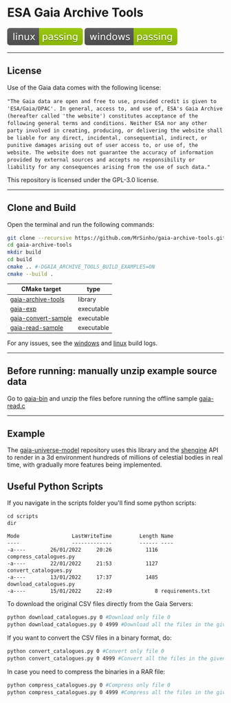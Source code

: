 # ESA Gaia Archive Tools

[![linux-status](.shci/linux/exit_code.svg)](.shci/linux/log.md)
[![windows-status](.shci/windows/exit_code.svg)](.shci/windows/log.md)

---

## License

Use of the Gaia data comes with the following license:
 
`"The Gaia data are open and free to use, provided credit is given to 'ESA/Gaia/DPAC'. In general, access to, and use of, ESA's Gaia Archive (hereafter called 'the website') constitutes acceptance of the following general terms and conditions. Neither ESA nor any other party involved in creating, producing, or delivering the website shall be liable for any direct, incidental, consequential, indirect, or punitive damages arising out of user access to, or use of, the website. The website does not guarantee the accuracy of information provided by external sources and accepts no responsibility or liability for any consequences arising from the use of such data."`

This repository is licensed under the GPL-3.0 license.

---

## Clone and Build

Open the terminal and run the following commands:
```bash
git clone --recursive https://github.com/MrSinho/gaia-archive-tools.git
cd gaia-archive-tools
mkdir build
cd build
cmake .. #-DGAIA_ARCHIVE_TOOLS_BUILD_EXAMPLES=ON
cmake --build .
```


| CMake target                                           | type       |
|--------------------------------------------------------|------------|
| [gaia-archive-tools](./gaia-archive-tools/)            | library    |
| [gaia-exp](./gaia-archive-tools/src/gaia-exp.c)        | executable |
| [gaia-convert-sample](./samples/src/gaia-convert.c)    | executable |
| [gaia-read-sample](./samples/gaia-read.c)              | executable |

For any issues, see the [windows](.shci/windows/log.md) and [linux](.shci/linux/log.md) build logs.

---

## Before running: manually unzip example source data

Go to [gaia-bin](./gaia-bin) and unzip the files before running the offline sample [gaia-read.c](./samples/src/gaia-read.c) 

---

## Example

The [gaia-universe-model](https://github.com/mrsinho/gaia-universe-model) repository uses this library and the [shengine](https://github.com/mrsinho/shengine) API to render in a 3d environment hundreds of millions of celestial bodies in real time, with gradually more features being implemented.

## Useful Python Scripts

If you navigate in the scripts folder you'll find some python scripts:
```batch
cd scripts
dir
```

```batch
Mode                 LastWriteTime         Length Name
----                 -------------         ------ ----
-a----        26/01/2022     20:26           1116 compress_catalogues.py
-a----        22/01/2022     21:53           1127 convert_catalogues.py
-a----        13/01/2022     17:37           1485 download_catalogues.py
-a----        15/01/2022     22:49              8 requirements.txt
```

To download the original CSV files directly from the Gaia Servers:

```bash 
python download_catalogues.py 0 #Download only file 0
python download_catalogues.py 0 4999 #Download all the files in the given range
```

If you want to convert the CSV files in a binary format, do:

```bash
python convert_catalogues.py 0 #Convert only file 0 
python convert_catalogues.py 0 4999 #Convert all the files in the given range 
```

In case you need to compress the binaries in a RAR file:

```bash
python compress_catalogues.py 0 #Compress only file 0 
python compress_catalogues.py 0 4999 #Compress all the files in the given range 
```
